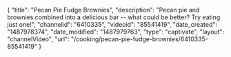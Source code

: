 {
    "title": "Pecan Pie Fudge Brownies",
    "description": "Pecan pie and brownies combined into a delicious bar -- what could be better? Try eating just one!",
    "channelid": "6410335",
    "videoid": "85541419",
    "date_created": "1487978374",
    "date_modified": "1487979763",
    "type": "captivate",
    "layout": "channelVideo",
    "url": "\/cooking\/pecan-pie-fudge-brownies\/6410335-85541419"
}